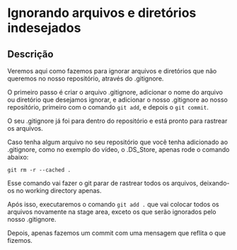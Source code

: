 # Ignorando arquivos e diretórios indesejados

## Descrição

Veremos aqui como fazemos para ignorar arquivos e diretórios que não queremos no nosso repositório, através do .gitignore.

O primeiro passo é criar o arquivo .gitignore, adicionar o nome do arquivo ou diretório que desejamos ignorar, e adicionar o nosso .gitignore ao nosso repositório, primeiro com o comando `git add`, e depois o `git commit`.

O seu .gitignore já foi para dentro do repositório e está pronto para rastrear os arquivos.

Caso tenha algum arquivo no seu repositório que você tenha adicionado ao .gitignore, como no exemplo do vídeo, o .DS_Store, apenas rode o comando abaixo:

`git rm -r --cached .`

Esse comando vai fazer o git parar de rastrear todos os arquivos, deixando-os no working directory apenas.

Após isso, executaremos o comando `git add .` que vai colocar todos os arquivos novamente na stage area, exceto os que serão ignorados pelo nosso .gitignore.

Depois, apenas fazemos um commit com uma mensagem que reflita o que fizemos.

